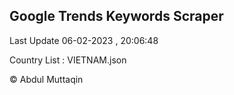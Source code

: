 

## Google Trends Keywords Scraper 
 
Last Update 06-02-2023 , 20:06:48

Country List :
VIETNAM.json



© Abdul Muttaqin 

